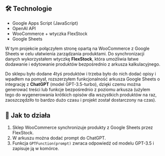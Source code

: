 ## 🛠 Technologie
- Google Apps Script (JavaScript)
- OpenAI API
- WooCommerce + wtyczka FlexStock
- Google Sheets

W tym projekcie połączyłem stronę opartą na WooCommerce z Google Sheets w celu ułatwienia zarządzania produktami. Do synchronizacji danych wykorzystałem wtyczkę **FlexStock**, która umożliwia łatwe dodawanie i edytowanie produktów bezpośrednio z arkusza kalkulacyjnego.

Do sklepu było dodane 4tyś produktów i trzeba było do nich dodać opisy i wpadłem na pomysł, rozszerzyłem funkcjonalność arkusza Google Sheets o integrację z **ChatGPT** (model GPT-3.5-turbo), dzięki czemu można generować treści lub funkcje bezpośrednio z poziomu arkusza (użylem tego do wygenerowania krótkich opisów dla wszystkich produktów na raz, zaoszczędziło to bardzo dużo czasu i projekt został dostarczony na czas). 

## 🧠 Jak to działa
1. Sklep WooCommerce synchronizuje produkty z Google Sheets przez FlexStock.
2. W arkuszu można dodać prompt do ChatGPT.
3. Funkcja `GPTFunction(prompt)` zwraca odpowiedź od modelu GPT-3.5 i zapisuje ją w komórce.

